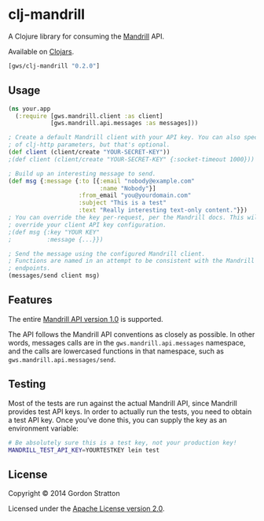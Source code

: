 # clj-mandrill

A Clojure library for consuming the
[Mandrill](https://mandrillapp.com) API.

Available on [Clojars](http://clojars.org/gws/clj-mandrill).

```clojure
[gws/clj-mandrill "0.2.0"]
```

## Usage

```clojure
(ns your.app
  (:require [gws.mandrill.client :as client]
            [gws.mandrill.api.messages :as messages]))

; Create a default Mandrill client with your API key. You can also specify a map
; of clj-http parameters, but that's optional.
(def client (client/create "YOUR-SECRET-KEY"))
;(def client (client/create "YOUR-SECRET-KEY" {:socket-timeout 1000}))

; Build up an interesting message to send.
(def msg {:message {:to [{:email "nobody@example.com"
                          :name "Nobody"}]
                    :from_email "you@yourdomain.com"
                    :subject "This is a test"
                    :text "Really interesting text-only content."}})
; You can override the key per-request, per the Mandrill docs. This will
; override your client API key configuration.
;(def msg {:key "YOUR KEY"
;          :message {...}})

; Send the message using the configured Mandrill client.
; Functions are named in an attempt to be consistent with the Mandrill REST API
; endpoints.
(messages/send client msg)
```

## Features

The entire [Mandrill API version 1.0](https://mandrillapp.com/api/docs/) is supported.

The API follows the Mandrill API conventions as closely as possible. In other
words, messages calls are in the `gws.mandrill.api.messages` namespace, and the
calls are lowercased functions in that namespace, such as
`gws.mandrill.api.messages/send`.

## Testing

Most of the tests are run against the actual Mandrill API, since Mandrill
provides test API keys. In order to actually run the tests, you need to obtain a
test API key. Once you’ve done this, you can supply the key as an environment
variable:

```sh
# Be absolutely sure this is a test key, not your production key!
MANDRILL_TEST_API_KEY=YOURTESTKEY lein test
```

## License

Copyright © 2014 Gordon Stratton

Licensed under the [Apache License version 2.0](https://www.apache.org/licenses/LICENSE-2.0).
